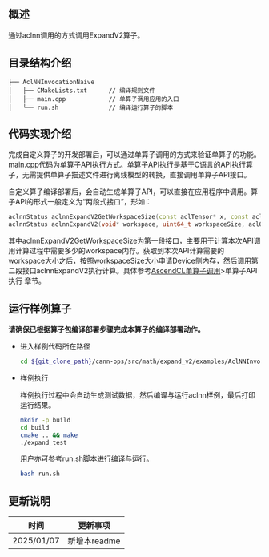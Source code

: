 ## 概述

通过aclnn调用的方式调用ExpandV2算子。

## 目录结构介绍
``` 
├── AclNNInvocationNaive
│   ├── CMakeLists.txt      // 编译规则文件
│   ├── main.cpp            // 单算子调用应用的入口
│   └── run.sh              // 编译运行算子的脚本
``` 
## 代码实现介绍
完成自定义算子的开发部署后，可以通过单算子调用的方式来验证单算子的功能。main.cpp代码为单算子API执行方式。单算子API执行是基于C语言的API执行算子，无需提供单算子描述文件进行离线模型的转换，直接调用单算子API接口。    

自定义算子编译部署后，会自动生成单算子API，可以直接在应用程序中调用。算子API的形式一般定义为“两段式接口”，形如：
   ```cpp    
   aclnnStatus aclnnExpandV2GetWorkspaceSize(const aclTensor* x, const aclIntArray* shape, aclTensor* y, uint64_t* workspaceSize, aclOpExecutor** executor);
   aclnnStatus aclnnExpandV2(void* workspace, uint64_t workspaceSize, aclOpExecutor* executor, aclrtStream stream);
   ```
其中aclnnExpandV2GetWorkspaceSize为第一段接口，主要用于计算本次API调用计算过程中需要多少的workspace内存。获取到本次API计算需要的workspace大小之后，按照workspaceSize大小申请Device侧内存，然后调用第二段接口aclnnExpandV2执行计算。具体参考[AscendCL单算子调用](https://hiascend.com/document/redirect/CannCommunityAscendCInVorkSingleOp)>单算子API执行 章节。

## 运行样例算子
  **请确保已根据算子包编译部署步骤完成本算子的编译部署动作。**
  
  - 进入样例代码所在路径
  
    ```bash
    cd ${git_clone_path}/cann-ops/src/math/expand_v2/examples/AclNNInvocationNaive
    ```
  

  - 样例执行
    
    样例执行过程中会自动生成测试数据，然后编译与运行aclnn样例，最后打印运行结果。
    
    ```bash
    mkdir -p build
    cd build
    cmake .. && make
    ./expand_test
    ```
    
    用户亦可参考run.sh脚本进行编译与运行。
    
    ```bash
    bash run.sh
    ```


## 更新说明

| 时间       | 更新事项     |
| ---------- | ------------ |
| 2025/01/07 | 新增本readme |